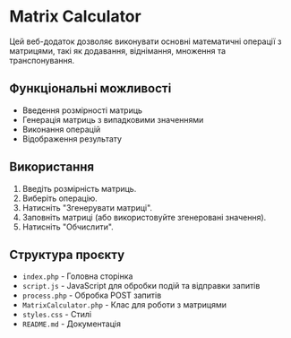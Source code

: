# Matrix Calculator

Цей веб-додаток дозволяє виконувати основні математичні операції з матрицями, такі як додавання, віднімання, множення та транспонування.

## Функціональні можливості

- Введення розмірності матриць
- Генерація матриць з випадковими значеннями
- Виконання операцій
- Відображення результату

## Використання

1. Введіть розмірність матриць.
2. Виберіть операцію.
3. Натисніть "Згенерувати матриці".
4. Заповніть матриці (або використовуйте згенеровані значення).
5. Натисніть "Обчислити".

## Структура проєкту

- `index.php` - Головна сторінка
- `script.js` - JavaScript для обробки подій та відправки запитів
- `process.php` - Обробка POST запитів
- `MatrixCalculator.php` - Клас для роботи з матрицями
- `styles.css` - Стилі
- `README.md` - Документація